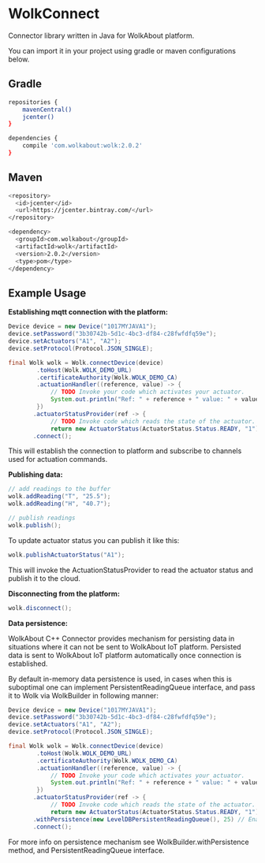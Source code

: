 # WolkConnect

Connector library written in Java for WolkAbout platform.

You can import it in your project using gradle or maven configurations below.

Gradle
------

```sh
repositories {
    mavenCentral()
    jcenter()
}

dependencies {
    compile 'com.wolkabout:wolk:2.0.2'
}
```
Maven
-----
```sh
<repository>
  <id>jcenter</id>
  <url>https://jcenter.bintray.com/</url>
</repository>

<dependency>
  <groupId>com.wolkabout</groupId>
  <artifactId>wolk</artifactId>
  <version>2.0.2</version>
  <type>pom</type>
</dependency>
```

Example Usage
-------------
**Establishing mqtt connection with the platform:**
```java
Device device = new Device("1017MYJAVA1");
device.setPassword("3b30742b-5d1c-4bc3-df84-c28fwfdfq59e");
device.setActuators("A1", "A2");
device.setProtocol(Protocol.JSON_SINGLE);

final Wolk wolk = Wolk.connectDevice(device)
        .toHost(Wolk.WOLK_DEMO_URL)
        .certificateAuthority(Wolk.WOLK_DEMO_CA)
        .actuationHandler((reference, value) -> {
            // TODO Invoke your code which activates your actuator. 
            System.out.println("Ref: " + reference + " value: " + value);
        })
       .actuatorStatusProvider(ref -> {
            // TODO Invoke code which reads the state of the actuator.
            return new ActuatorStatus(ActuatorStatus.Status.READY, "1");})
       .connect();
```

This will establish the connection to platform and subscribe to channels
 used for actuation commands.
 

**Publishing data:**
```java
// add readings to the buffer
wolk.addReading("T", "25.5");
wolk.addReading("H", "40.7");

// publish readings
wolk.publish();
```

To update actuator status you can publish it like this:
```java
wolk.publishActuatorStatus("A1");
```
This will invoke the ActuationStatusProvider to read the actuator status
 and publish it to the cloud. 


**Disconnecting from the platform:**
```java
wolk.disconnect();
```


**Data persistence:**

WolkAbout C++ Connector provides mechanism for persisting data in situations where it can not be sent to WolkAbout IoT platform.
Persisted data is sent to WolkAbout IoT platform automatically once connection is established.

By default in-memory data persistence is used, in cases when this is suboptimal one can implement PersistentReadingQueue interface, and pass
it to Wolk via WolkBuilder in following manner:

```java
Device device = new Device("1017MYJAVA1");
device.setPassword("3b30742b-5d1c-4bc3-df84-c28fwfdfq59e");
device.setActuators("A1", "A2");
device.setProtocol(Protocol.JSON_SINGLE);

final Wolk wolk = Wolk.connectDevice(device)
        .toHost(Wolk.WOLK_DEMO_URL)
        .certificateAuthority(Wolk.WOLK_DEMO_CA)
        .actuationHandler((reference, value) -> {
            // TODO Invoke your code which activates your actuator. 
            System.out.println("Ref: " + reference + " value: " + value);
        })
       .actuatorStatusProvider(ref -> {
            // TODO Invoke code which reads the state of the actuator.
            return new ActuatorStatus(ActuatorStatus.Status.READY, "1");})
       .withPersistence(new LevelDBPersistentReadingQueue(), 25) // Enable data persistence via custom persist mechanism
       .connect();
```

For more info on persistence mechanism see WolkBuilder.withPersistence method, and PersistentReadingQueue interface.
